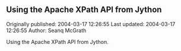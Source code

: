 ## Using the  Apache XPath API from Jython

Originally published: 2004-03-17 12:26:55
Last updated: 2004-03-17 12:26:55
Author: Seanq McGrath

Using the Apache XPath API from Jython.